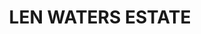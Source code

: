 ---
lastmod: '2025-04-06T06:05:20+00:00'
latitude: -33.91318072
layout: suburb
longitude: 150.8528604
postcode: '2171'
state: NSW
title: LEN WATERS ESTATE
url: /nsw/len-waters-estate/
---